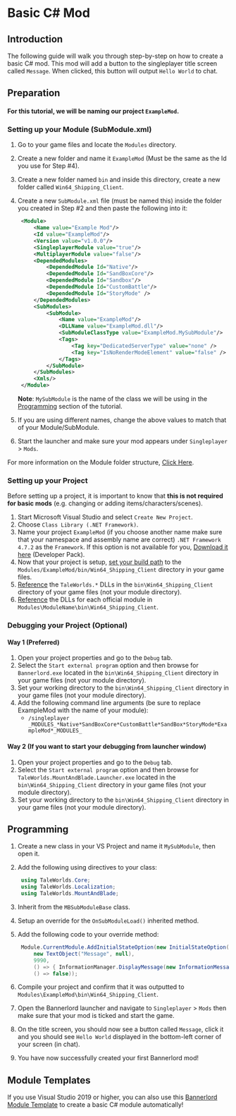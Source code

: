 # Basic C# Mod

## Introduction

The following guide will walk you through step-by-step on how to create a basic C# mod. This mod will add a button to the singleplayer title screen called `Message`. When clicked, this button will output `Hello World` to chat.

## Preparation

#### For this tutorial, we will be naming our project `ExampleMod`.

### Setting up your Module (SubModule.xml)

1. Go to your game files and locate the `Modules` directory.
2. Create a new folder and name it `ExampleMod` (Must be the same as the Id you use for Step #4).
3. Create a new folder named `bin` and inside this directory, create a new folder called `Win64_Shipping_Client`.
4. Create a new `SubModule.xml` file (must be named this) inside the folder you created in Step #2 and then paste the following into it:

   ```xml
    <Module>
        <Name value="Example Mod"/>
        <Id value="ExampleMod"/>
        <Version value="v1.0.0"/>
        <SingleplayerModule value="true"/>
        <MultiplayerModule value="false"/>
        <DependedModules>
            <DependedModule Id="Native"/>
            <DependedModule Id="SandBoxCore"/>
            <DependedModule Id="Sandbox"/>
            <DependedModule Id="CustomBattle"/>
            <DependedModule Id="StoryMode" />
        </DependedModules>
        <SubModules>
            <SubModule>
                <Name value="ExampleMod"/>
                <DLLName value="ExampleMod.dll"/>
                <SubModuleClassType value="ExampleMod.MySubModule"/>
                <Tags>
                    <Tag key="DedicatedServerType" value="none" />
                    <Tag key="IsNoRenderModeElement" value="false" />
                </Tags>
            </SubModule>
        </SubModules>
        <Xmls/>
    </Module>
   ```

    **Note**: `MySubModule` is the name of the class we will be using in the [Programming](#programming) section of the tutorial.

5. If you are using different names, change the above values to match that of your Module/SubModule.
6. Start the launcher and make sure your mod appears under `Singleplayer` &gt; `Mods`.

For more information on the Module folder structure, [Click Here](../_intro/folder-structure.md).

### Setting up your Project

Before setting up a project, it is important to know that **this is not required for basic mods** (e.g. changing or adding items/characters/scenes).

1. Start Microsoft Visual Studio and select `Create New Project`.
2. Choose `Class Library (.NET Framework)`.
3. Name your project `ExampleMod` (if you choose another name make sure that your namespace and assembly name are correct) `.NET Framework 4.7.2` as the `Framework`.  If this option is not available for you, [Download it here](https://dotnet.microsoft.com/download/dotnet-framework/net472) (Developer Pack).
4. Now that your project is setup, [set your build path](https://docs.microsoft.com/en-us/visualstudio/ide/how-to-change-the-build-output-directory?view=vs-2019) to the `Modules/ExampleMod/bin/Win64_Shipping_Client` directory in your game files.
5. [Reference](https://docs.microsoft.com/en-us/visualstudio/ide/how-to-add-or-remove-references-by-using-the-reference-manager?view=vs-2019) the `TaleWorlds.*` DLLs in the `bin\Win64_Shipping_Client` directory of your game files (not your module directory).
6. [Reference](https://docs.microsoft.com/en-us/visualstudio/ide/how-to-add-or-remove-references-by-using-the-reference-manager?view=vs-2019) the DLLs for each official module in `Modules\ModuleName\bin\Win64_Shipping_Client`.

### Debugging your Project (Optional)

#### Way 1 (Preferred)
1. Open your project properties and go to the `Debug` tab.
2. Select the `Start external program` option and then browse for `Bannerlord.exe` located in the `bin\Win64_Shipping_Client` directory in your game files (not your module directory).
3. Set your working directory to the `bin\Win64_Shipping_Client` directory in your game files (not your module directory).
4. Add the following command line arguments (be sure to replace ExampleMod with the name of your module):
   * `/singleplayer _MODULES_*Native*SandBoxCore*CustomBattle*SandBox*StoryMode*ExampleMod*_MODULES_`

#### Way 2 (If you want to start your debugging from launcher window)
1. Open your project properties and go to the `Debug` tab.
2. Select the `Start external program` option and then browse for `TaleWorlds.MountAndBlade.Launcher.exe` located in the `bin\Win64_Shipping_Client` directory in your game files (not your module directory).
3. Set your working directory to the `bin\Win64_Shipping_Client` directory in your game files (not your module directory).

## Programming

1. Create a new class in your VS Project and name it `MySubModule`, then open it.
2. Add the following using directives to your class:

   ```csharp
    using TaleWorlds.Core;
    using TaleWorlds.Localization;
    using TaleWorlds.MountAndBlade;
   ```

3. Inherit from the `MBSubModuleBase` class.
4. Setup an override for the `OnSubModuleLoad()` inherited method.
5. Add the following code to your override method:

   ```csharp
    Module.CurrentModule.AddInitialStateOption(new InitialStateOption("Message",
        new TextObject("Message", null),
        9990,
        () => { InformationManager.DisplayMessage(new InformationMessage("Hello World!")); },
        () => false));
   ```

6. Compile your project and confirm that it was outputted to `Modules\ExampleMod\bin\Win64_Shipping_Client`.
7. Open the Bannerlord launcher and navigate to `Singleplayer` &gt; `Mods` then make sure that your mod is ticked and start the game.
8. On the title screen, you should now see a button called `Message`, click it and you should see `Hello World` displayed in the bottom-left corner of your screen (in chat).
9. You have now successfully created your first Bannerlord mod!

## Module Templates

If you use Visual Studio 2019 or higher, you can also use this [Bannerlord Module Template](https://github.com/BUTR/Bannerlord.Module.Template) to create a basic C# module automatically!
